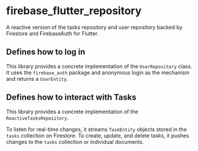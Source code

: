 # firebase_flutter_repository

A reactive version of the tasks repository and user repository backed by Firestore and FirebaseAuth for Flutter.

## Defines how to log in

This library provides a concrete implementation of the `UserRepository` class. It uses the `firebase_auth` package and anonymous login as the mechanism and returns a `UserEntity`.

## Defines how to interact with Tasks

This library provides a concrete implementation of the `ReactiveTasksRepository`.

To listen for real-time changes, it streams `TaskEntity` objects stored in the `tasks` collection on Firestore. To create, update, and delete tasks, it pushes changes to the `tasks` collection or individual documents.
